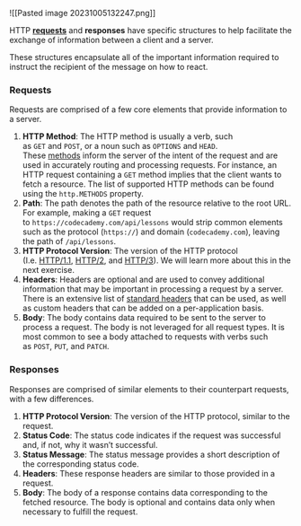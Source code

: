 ![[Pasted image 20231005132247.png]]

HTTP **[requests](https://www.codecademy.com/resources/docs/javascript/requests)** and **responses** have specific structures to help facilitate the exchange of information between a client and a server.

These structures encapsulate all of the important information required to instruct the recipient of the message on how to react.

### Requests

Requests are comprised of a few core elements that provide information to a server.

1. **HTTP Method**: The HTTP method is usually a verb, such as `GET` and `POST`, or a noun such as `OPTIONS` and `HEAD`. These [methods](https://www.codecademy.com/resources/docs/javascript/methods) inform the server of the intent of the request and are used in accurately routing and processing requests. For instance, an HTTP request containing a `GET` method implies that the client wants to fetch a resource. The list of supported HTTP methods can be found using the `http.METHODS` property.
2. **Path**: The path denotes the path of the resource relative to the root URL. For example, making a `GET` request to `https://codecademy.com/api/lessons` would strip common elements such as the protocol (`https://`) and domain (`codecademy.com`), leaving the path of `/api/lessons`.
3. **HTTP Protocol Version**: The version of the HTTP protocol (I.e. [HTTP/1.1](https://en.wikipedia.org/wiki/Hypertext_Transfer_Protocol), [HTTP/2](https://en.wikipedia.org/wiki/HTTP/2), and [HTTP/3](https://en.wikipedia.org/wiki/HTTP/3)). We will learn more about this in the next exercise.
4. **Headers**: Headers are optional and are used to convey additional information that may be important in processing a request by a server. There is an extensive list of [standard headers](https://developer.mozilla.org/en-US/docs/Web/HTTP/Headers) that can be used, as well as custom headers that can be added on a per-application basis.  
5. **Body**: The body contains data required to be sent to the server to process a request. The body is not leveraged for all request types. It is most common to see a body attached to requests with verbs such as `POST`, `PUT`, and `PATCH`.

### Responses 

Responses are comprised of similar elements to their counterpart requests, with a few differences. 

1. **HTTP Protocol Version**: The version of the HTTP protocol, similar to the request.
2. **Status Code**: The status code indicates if the request was successful and, if not, why it wasn’t successful.
3. **Status Message**: The status message provides a short description of the corresponding status code. 
4. **Headers**: These response headers are similar to those provided in a request.
5. **Body**: The body of a response contains data corresponding to the fetched resource. The body is optional and contains data only when necessary to fulfill the request.

